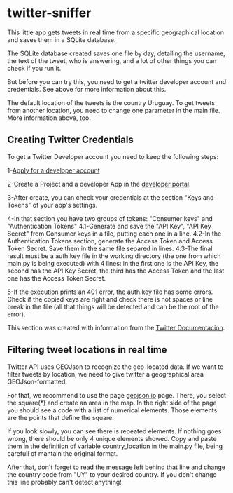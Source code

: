 # twitter-sniffer
This little app gets tweets in real time from a specific geographical location and saves them in a SQLite database.

The SQLite database created saves one file by day, detailing the username, the text of the tweet, who is answering, and a lot of other things you can check if you run it.

But before you can try this, you need to get a twitter developer account and credentials. See above for more information about this. 

The default location of the tweets is the country Uruguay. To get tweets from another location, you need to change one parameter in the main file. More information above, too.


Creating Twitter Credentials
----------------------------

To get a Twitter Developer account you need to keep the following steps:

1-[Apply for a developer account](https://developer.twitter.com/en/apply-for-access)

2-Create a Project and a developer App in the [developer portal](https://developer.twitter.com/en/portal/dashboard).

3-After create, you can check your credentials at the section "Keys and Tokens" of your app's settings.

4-In that section you have two groups of tokens: "Consumer keys" and "Authentication Tokens"
	4.1-Generate and save the "API Key", "API Key Secret" from Consumer keys in a file, putting each one in a line.
	4.2-In the Authentication Tokens section, generate the Access Token and Access Token Secret. Save them in the same file separed in lines.
	4.3-The final result must be a auth.key file in the working directory (the one from which main.py is being executed) with 4 lines: in the first one is the API Key, the second has the API Key Secret, the third has the Access Token and the last one has the Access Token Secret.

5-If the execution prints an 401 error, the auth.key file has some errors. Check if the copied keys are right and check there is not spaces or line break in the file (all that things will be detected and can be the root of the error).

This section was created with information from the [Twitter Documentacion](https://developer.twitter.com/en/docs/twitter-api/tweets/filtered-stream/quick-start).

Filtering tweet locations in real time
--------------------------------------

Twitter API uses GEOJson to recognize the geo-located data. If we want to filter tweets by location, we need to give twitter a geographical area GEOJson-formatted. 

For that, we recommend to use the page [geojson.io](geojson.io) page. There, you select the square(*) and create an area in the map. In the right side of the page you should see a code with a list of numerical elements. Those elements are the points that define the square. 

If you look slowly, you can see there is repeated elements. If nothing goes wrong, there should be only 4 unique elements showed. Copy and paste them in the definition of variable country_location in the main.py file, being carefull of mantain the original format.

After that, don't forget to read the message left behind that line and change the country code from "UY" to your desired country. If you don't change this line probably can't detect anything!


